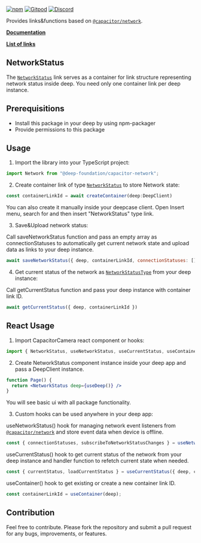 [![npm](https://img.shields.io/npm/v/@deep-foundation/capacitor-network.svg)](https://www.npmjs.com/package/@deep-foundation/capacitor-network) 
[![Gitpod](https://img.shields.io/badge/Gitpod-ready--to--code-blue?logo=gitpod)](https://gitpod.io/#https://github.com/deep-foundation/capacitor-network) 
[![Discord](https://badgen.net/badge/icon/discord?icon=discord&label&color=purple)](https://discord.gg/deep-foundation)

Provides links&functions based on [`@capacitor/network`](https://www.npmjs.com/package/@capacitor/network). 

[**Documentation**](https://deep-foundation.github.io/capacitor-network/) 

[**List of links**](https://deep-foundation.github.io/capacitor-network/enums/LinkName.html)

## NetworkStatus

The [`NetworkStatus`] link serves as a container for link structure representing network status inside deep.
You need only one container link per deep instance.

## Prerequisitions
- Install this package in your deep by using npm-packager
- Provide permissions to this package

## Usage
1. Import the library into your TypeScript project:

```js
import Network from "@deep-foundation/capacitor-network";
```

2. Create container link of type [`NetworkStatus`] to store Network state:

```js
const containerLinkId = await createContainer(deep:DeepClient)
```

You can also create it manually inside your deepcase client. Open Insert menu, search for and then insert "NetworkStatus" type link.

3. Save&Upload network status:

Call saveNetworkStatus function and pass an empty array as connectionStatuses to automatically get current network state and upload data as links to your deep instance.
```js
await saveNetworkStatus({ deep, containerLinkId, connectionStatuses: [] })
```

4. Get current status of the network as [`NetworkStatusType`] from your deep instance:

Call getCurrentStatus function and pass your deep instance with container link ID.
```js
await getCurrentStatus({ deep, containerLinkId })
```

## React Usage
1. Import CapacitorCamera react component or hooks:

```js
import { NetworkStatus, useNetworkStatus, useCurrentStatus, useContainer } from "@deep-foundation/capacitor-network";
```

2. Create NetworkStatus component instance inside your deep app and pass a DeepClient instance.

```jsx
function Page() {
  return <NetworkStatus deep={useDeep()} />
}
```

You will see basic ui with all package functionality.

3. Custom hooks can be used anywhere in your deep app:

useNetworkStatus() hook for managing network event listeners from [`@capacitor/network`] and store event data when device is offline.
```js
const { connectionStatuses, subscribeToNetworkStatusChanges } = useNetworkStatus({ deep, containerLinkId });
```

useCurrentStatus() hook to get current status of the network from your deep instance and handler function to refetch current state when needed.
```js
const { currentStatus, loadCurrentStatus } = useCurrentStatus({ deep, containerLinkId });
```

useContainer() hook to get existing or create a new container link ID.
```js
const containerLinkId = useContainer(deep);
```

## Contribution

Feel free to contribute. Please fork the repository and submit a pull request for any bugs, improvements, or features.

[`NetworkStatus`]: https://deep-foundation.github.io/capacitor-network/enums/LinkName.html#NetworkStatus
[`NetworkStatusType`]: https://deep-foundation.github.io/capacitor-network/interfaces/NetworkStatusType.html
[`@capacitor/network`]: https://www.npmjs.com/package/@capacitor/network